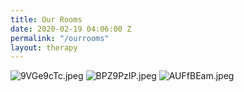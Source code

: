 ```yaml
---
title: Our Rooms
date: 2020-02-19 04:06:00 Z
permalink: "/ourrooms"
layout: therapy
---
```


![9VGe9cTc.jpeg](/uploads/9VGe9cTc.jpeg)
![BPZ9PzIP.jpeg](/uploads/BPZ9PzIP.jpeg)
![AUFfBEam.jpeg](/uploads/AUFfBEam.jpeg)